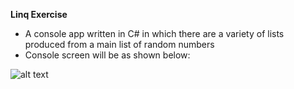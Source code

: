 **Linq Exercise**
- A console app written in C# in which there are a variety of lists produced from a main list of random numbers
- Console screen will be as shown below:

![alt text]([https://github.com/[sinansenkul]/[Linq]/blob/[branch]/image.jpg?raw=true](https://github.com/SinanSenkul/Linq/blob/master/Screenshot%202024-08-29%20115515.png))
